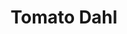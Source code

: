 ---
title: Tomato Dahl
metadata:
  servings: '3'
  source: https://smile.amazon.co.uk/Imperfect-Vegan-Fearne-Cotton/dp/1841882895/
  title: Tomato Dahl
  course: Main
ingredients:
- name: coconut milk
  amount: 400 ml
- name: miso paste
  amount: 1 tsp
- name: greek yogurt
  amount: 4 tbsp
- name: chopped tomatoes
  amount: 400 g
- name: washed red split lentils
  amount: 260 g
- name: crushed garlic
  amount: 4 cloves
- name: mild curry powder
  amount: 2 tsp
- name: soy sauce
  amount: 2 tbsp
cookware:
- name: pan
steps:
- description: Grab a pan and add in the washed red split lentils, crushed garlic,
    soy sauce, mild curry powder, miso paste, chopped tomatoes and coconut milk.
- description: Bring to the boil, then reduce heat and simmer for 15 minutes, stirring
    frequently to stop the lentils sticking to the base of the pan.
- description: Add in the greek yogurt, stir, and simmer for another 5 minutes then
    serve.

---